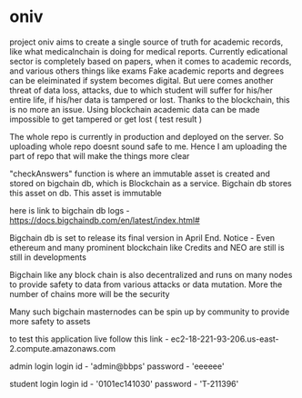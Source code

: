 # oniv
project oniv aims to create a single source of truth for academic records, like what medicalnchain is doing for medical reports.
Currently edicational sector is completely based on papers, when it comes to academic records, and various others things like exams
Fake academic reports and degrees can be eleiminated if system becomes digital. But uere comes another threat of data loss, attacks, due to which student will suffer for his/her entire life, if his/her data is tampered or lost. Thanks to the blockchain, this is no more an issue. Using blockchain academic data can be made impossible to get tampered or get lost 
 ( test result )


The whole repo is currently in production and deployed on the server. So uploading whole repo doesnt sound safe to me. Hence I am uploading the part of repo that will make the things more clear

"checkAnswers" function is where an immutable asset is created and stored on bigchain db, which is Blockchain as a service.
Bigchain db stores this asset on db. This asset is immutable

here is link to bigchain db logs - https://docs.bigchaindb.com/en/latest/index.html#

Bigchain db is set to release its final version in April End.
Notice - Even ethereum and many prominent blockchain like Credits and NEO are still is still in developments

Bigchain like any block chain is also decentralized and runs on many nodes to provide safety to data from various attacks or data mutation. More the number of chains more will be the security

Many such bigchain masternodes can be spin up by community to provide more safety to assets

to test this application live follow this link -
ec2-18-221-93-206.us-east-2.compute.amazonaws.com

admin login
login id - 'admin@bbps'
password - 'eeeeee'

student login
login id - '0101ec141030'
password - 'T-211396'
